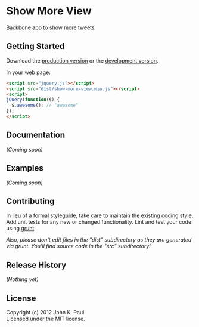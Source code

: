 # Show More View

Backbone app to show more tweets

## Getting Started
Download the [production version][min] or the [development version][max].

[min]: https://raw.github.com/jpaul/show-more-view/master/dist/show-more-view.min.js
[max]: https://raw.github.com/jpaul/show-more-view/master/dist/show-more-view.js

In your web page:

```html
<script src="jquery.js"></script>
<script src="dist/show-more-view.min.js"></script>
<script>
jQuery(function($) {
  $.awesome(); // "awesome"
});
</script>
```

## Documentation
_(Coming soon)_

## Examples
_(Coming soon)_

## Contributing
In lieu of a formal styleguide, take care to maintain the existing coding style. Add unit tests for any new or changed functionality. Lint and test your code using [grunt](https://github.com/cowboy/grunt).

_Also, please don't edit files in the "dist" subdirectory as they are generated via grunt. You'll find source code in the "src" subdirectory!_

## Release History
_(Nothing yet)_

## License
Copyright (c) 2012 John K. Paul  
Licensed under the MIT license.
